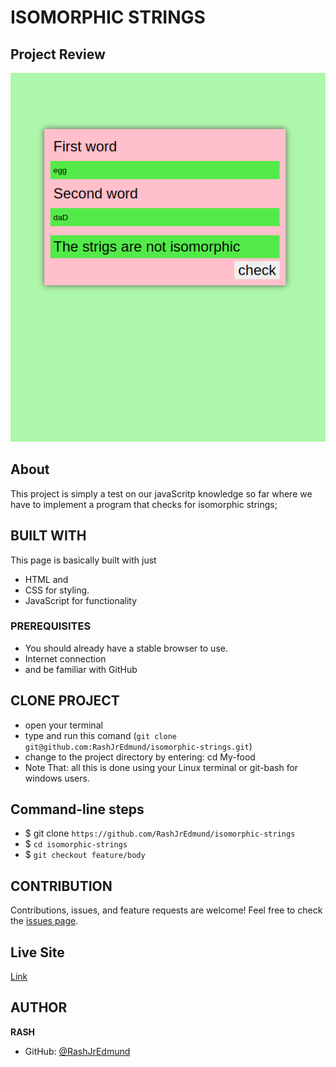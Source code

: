 # ISOMORPHIC STRINGS

## Project Review
![home page](assets/images/overview.png)

## About
This project is simply a test on our javaScritp knowledge so far where we have to implement a program that checks for isomorphic strings;

## BUILT WITH
This page is basically built with just
* HTML and
* CSS for styling.
* JavaScript for functionality

### PREREQUISITES
* You should already have a stable browser to use.
* Internet connection
* and be familiar with GitHub

## CLONE PROJECT
* open your terminal
* type and run this comand (`git clone git@github.com:RashJrEdmund/isomorphic-strings.git`)
* change to the project directory by entering: cd My-food
* Note That: all this is done using your Linux terminal or git-bash for windows users.

## Command-line steps

- $ git clone `https://github.com/RashJrEdmund/isomorphic-strings`
- $ `cd isomorphic-strings`
- $ `git checkout feature/body`

## CONTRIBUTION
Contributions, issues, and feature requests are welcome!
Feel free to check the [issues page](https://github.com/RashJrEdmund/isomorphic-strings/issues).

## Live Site

[Link](https://rashjredmund.github.io/isomorphic-strings/)

## AUTHOR
**RASH**
- GitHub: [@RashJrEdmund](https://github.com/RashJrEdmund)